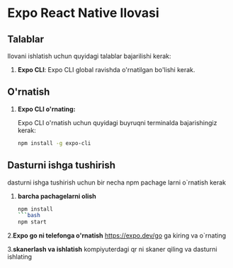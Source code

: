 # Expo React Native Ilovasi

## Talablar

Ilovani ishlatish uchun quyidagi talablar bajarilishi kerak:

1. **Expo CLI**: Expo CLI global ravishda o'rnatilgan bo'lishi kerak.

## O'rnatish

1. **Expo CLI o'rnating:**

   Expo CLI o'rnatish uchun quyidagi buyruqni terminalda bajarishingiz kerak:

   ```bash
   npm install -g expo-cli
## Dasturni ishga tushirish
dasturni ishga tushirish uchun bir necha npm pachage larni o`rnatish kerak

1. **barcha pachagelarni olish**
   ```bash
   npm install
   ```bash
   npm start
   
2.**Expo go ni telefonga o'rnatish**
   https://expo.dev/go ga kiring va o`rnating
   
3.**skanerlash va ishlatish**
 kompiyuterdagi qr ni skaner qiling va dasturni ishlating
